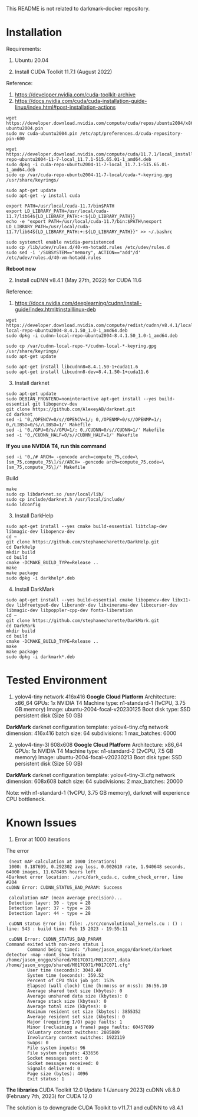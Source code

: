 This README is not related to darkmark-docker repository.

# Installation

Requirements:
1. Ubuntu 20.04

1. Install CUDA Toolkit 11.7.1 (August 2022)

Reference:
1. https://developer.nvidia.com/cuda-toolkit-archive
2. https://docs.nvidia.com/cuda/cuda-installation-guide-linux/index.html#post-installation-actions
```
wget https://developer.download.nvidia.com/compute/cuda/repos/ubuntu2004/x86_64/cuda-ubuntu2004.pin
sudo mv cuda-ubuntu2004.pin /etc/apt/preferences.d/cuda-repository-pin-600

wget https://developer.download.nvidia.com/compute/cuda/11.7.1/local_installers/cuda-repo-ubuntu2004-11-7-local_11.7.1-515.65.01-1_amd64.deb
sudo dpkg -i cuda-repo-ubuntu2004-11-7-local_11.7.1-515.65.01-1_amd64.deb
sudo cp /var/cuda-repo-ubuntu2004-11-7-local/cuda-*-keyring.gpg /usr/share/keyrings/

sudo apt-get update
sudo apt-get -y install cuda

export PATH=/usr/local/cuda-11.7/bin$PATH
export LD_LIBRARY_PATH=/usr/local/cuda-11.7/lib64${LD_LIBRARY_PATH:+:${LD_LIBRARY_PATH}}
echo -e "export PATH=/usr/local/cuda-11.7/bin:$PATH\nexport LD_LIBRARY_PATH=/usr/local/cuda-11.7/lib64${LD_LIBRARY_PATH:+:${LD_LIBRARY_PATH}}" >> ~/.bashrc

sudo systemctl enable nvidia-persistenced
sudo cp /lib/udev/rules.d/40-vm-hotadd.rules /etc/udev/rules.d
sudo sed -i '/SUBSYSTEM=="memory", ACTION=="add"/d' /etc/udev/rules.d/40-vm-hotadd.rules
```

**Reboot now**

2. Install cuDNN v8.4.1 (May 27th, 2022) for CUDA 11.6

Reference:
1. https://docs.nvidia.com/deeplearning/cudnn/install-guide/index.html#installlinux-deb
```
wget https://developer.download.nvidia.com/compute/redist/cudnn/v8.4.1/local_installers/11.6/cudnn-local-repo-ubuntu2004-8.4.1.50_1.0-1_amd64.deb
sudo dpkg -i cudnn-local-repo-ubuntu2004-8.4.1.50_1.0-1_amd64.deb

sudo cp /var/cudnn-local-repo-*/cudnn-local-*-keyring.gpg /usr/share/keyrings/
sudo apt-get update

sudo apt-get install libcudnn8=8.4.1.50-1+cuda11.6
sudo apt-get install libcudnn8-dev=8.4.1.50-1+cuda11.6
```

3. Install darknet
```
sudo apt-get update
sudo DEBIAN_FRONTEND=noninteractive apt-get install --yes build-essential git libopencv-dev
git clone https://github.com/AlexeyAB/darknet.git
cd darknet
sed -i '0,/OPENCV=0/s//OPENCV=1/; 0,/OPENMP=0/s//OPENMP=1/; 0,/LIBSO=0/s//LIBSO=1/' Makefile
sed -i '0,/GPU=0/s//GPU=1/; 0,/CUDNN=0/s//CUDNN=1/' Makefile
sed -i '0,/CUDNN_HALF=0/s//CUDNN_HALF=1/' Makefile
```

**If you use NVIDIA T4, run this command**
```
sed -i '0,/# ARCH= -gencode arch=compute_75,code=\[sm_75,compute_75\]/s//ARCH= -gencode arch=compute_75,code=\[sm_75,compute_75\]/' Makefile
```

Build
```
make
sudo cp libdarknet.so /usr/local/lib/
sudo cp include/darknet.h /usr/local/include/
sudo ldconfig
```

3. Install DarkHelp
```
sudo apt-get install --yes cmake build-essential libtclap-dev libmagic-dev libopencv-dev
cd ~
git clone https://github.com/stephanecharette/DarkHelp.git
cd DarkHelp
mkdir build
cd build
cmake -DCMAKE_BUILD_TYPe=Release ..
make
make package
sudo dpkg -i darkhelp*.deb
```

4. Install DarkMark
```
sudo apt-get install --yes build-essential cmake libopencv-dev libx11-dev libfreetype6-dev libxrandr-dev libxinerama-dev libxcursor-dev libmagic-dev libpoppler-cpp-dev fonts-liberation
cd ~
git clone https://github.com/stephanecharette/DarkMark.git
cd DarkMark
mkdir build
cd build
cmake -DCMAKE_BUILD_TYPE=Release ..
make
make package
sudo dpkg -i darkmark*.deb
```

# Tested Environment

1. yolov4-tiny network 416x416
**Google Cloud Platform**
Architecture: x86_64
GPUs: 1x NVIDIA T4
Machine type: n1-standard-1 (1vCPU, 3.75 GB memory)
Image: ubuntu-2004-focal-v20230125
Boot disk type: SSD persistent disk (Size 50 GB)

**DarkMark**
darknet configuration template: yolov4-tiny.cfg
network dimension: 416x416
batch size: 64
subdivisions: 1
max_batches: 6000

2. yolov4-tiny-3l 608x608
**Google Cloud Platform**
Architecture: x86_64
GPUs: 1x NVIDIA T4
Machine type: n1-standard-2 (2vCPU, 7.5 GB memory)
Image: ubuntu-2004-focal-v20230213
Boot disk type: SSD persistent disk (Size 50 GB)

**DarkMark**
darknet configuration template: yolov4-tiny-3l.cfg
network dimension: 608x608
batch size: 64
subdivisions: 2
max_batches: 20000

Note: with n1-standard-1 (1vCPU, 3.75 GB memory), darknet will experience CPU bottleneck.

# Known Issues

1. Error at 1000 iterations

The error
```
 (next mAP calculation at 1000 iterations)
 1000: 0.187699, 0.292302 avg loss, 0.002610 rate, 1.940648 seconds, 64000 images, 11.678495 hours left
4Darknet error location: ./src/dark_cuda.c, cudnn_check_error, line #204
cuDNN Error: CUDNN_STATUS_BAD_PARAM: Success

 calculation mAP (mean average precision)...
 Detection layer: 30 - type = 28
 Detection layer: 37 - type = 28
 Detection layer: 44 - type = 28

 cuDNN status Error in: file: ./src/convolutional_kernels.cu : () : line: 543 : build time: Feb 15 2023 - 19:55:11

 cuDNN Error: CUDNN_STATUS_BAD_PARAM
Command exited with non-zero status 1
        Command being timed: "/home/jason_onggo/darknet/darknet detector -map -dont_show train /home/jason_onggo/shared/M017C071/M017C071.data /home/jason_onggo/shared/M017C071/M017C071.cfg"
        User time (seconds): 3040.40
        System time (seconds): 359.52
        Percent of CPU this job got: 153%
        Elapsed (wall clock) time (h:mm:ss or m:ss): 36:56.10
        Average shared text size (kbytes): 0
        Average unshared data size (kbytes): 0
        Average stack size (kbytes): 0
        Average total size (kbytes): 0
        Maximum resident set size (kbytes): 3855352
        Average resident set size (kbytes): 0
        Major (requiring I/O) page faults: 1
        Minor (reclaiming a frame) page faults: 60457699
        Voluntary context switches: 2085089
        Involuntary context switches: 1922119
        Swaps: 0
        File system inputs: 96
        File system outputs: 433656
        Socket messages sent: 0
        Socket messages received: 0
        Signals delivered: 0
        Page size (bytes): 4096
        Exit status: 1
```

**The libraries**
CUDA Toolkit 12.0 Update 1 (January 2023)
cuDNN v8.8.0 (February 7th, 2023) for CUDA 12.0

The solution is to downgrade CUDA Toolkit to v11.7.1 and cuDNN to v8.4.1